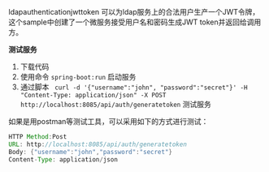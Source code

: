 ldapauthenticationjwttoken 可以为ldap服务上的合法用户生产一个JWT令牌，这个sample中创建了一个微服务接受用户名和密码生成JWT token并返回给调用方。

**测试服务**

1. 下载代码
2. 使用命令  `spring-boot:run` 启动服务
3. 通过脚本  ` curl -d '{"username":"john", "password":"secret"}' -H "Content-Type: application/json" -X POST http://localhost:8085/api/auth/generatetoken` 测试服务

如果是用postman等测试工具，可以采用如下的方式进行测试：

```java
HTTP Method:Post
URL: http://localhost:8085/api/auth/generatetoken
Body: {"username":"john","password":"secret"}
Content-Type: application/json
```

